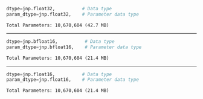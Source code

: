 ```python
dtype=jnp.float32,          # Data type
param_dtype=jnp.float32,    # Parameter data type
```

```console
Total Parameters: 10,670,604 (42.7 MB)
```

---

```python
dtype=jnp.bfloat16,          # Data type
param_dtype=jnp.bfloat16,    # Parameter data type
```

```console
Total Parameters: 10,670,604 (21.4 MB)
```

---

```python
dtype=jnp.float16,          # Data type
param_dtype=jnp.float16,    # Parameter data type
```

```console
Total Parameters: 10,670,604 (21.4 MB)
```
